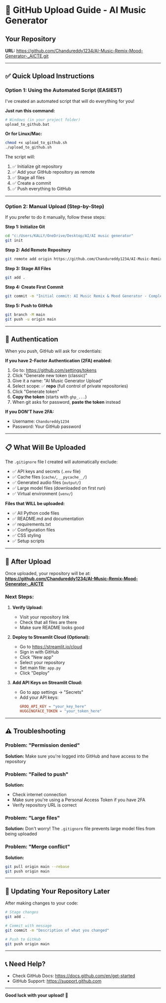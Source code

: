 # 🚀 GitHub Upload Guide - AI Music Generator

## Your Repository
**URL:** https://github.com/Chandureddy1234/AI-Music-Remix-Mood-Generator-_AICTE.git

---

## ✅ Quick Upload Instructions

### Option 1: Using the Automated Script (EASIEST)

I've created an automated script that will do everything for you!

**Just run this command:**

```bash
# Windows (in your project folder)
upload_to_github.bat
```

**Or for Linux/Mac:**
```bash
chmod +x upload_to_github.sh
./upload_to_github.sh
```

The script will:
1. ✅ Initialize git repository
2. ✅ Add your GitHub repository as remote
3. ✅ Stage all files
4. ✅ Create a commit
5. ✅ Push everything to GitHub

---

### Option 2: Manual Upload (Step-by-Step)

If you prefer to do it manually, follow these steps:

**Step 1: Initialize Git**
```bash
cd "c:/Users/KALLY/OneDrive/Desktop/AI/AI music generator"
git init
```

**Step 2: Add Remote Repository**
```bash
git remote add origin https://github.com/Chandureddy1234/AI-Music-Remix-Mood-Generator-_AICTE.git
```

**Step 3: Stage All Files**
```bash
git add .
```

**Step 4: Create First Commit**
```bash
git commit -m "Initial commit: AI Music Remix & Mood Generator - Complete Project"
```

**Step 5: Push to GitHub**
```bash
git branch -M main
git push -u origin main
```

---

## 🔐 Authentication

When you push, GitHub will ask for credentials:

**If you have 2-Factor Authentication (2FA) enabled:**

1. Go to: https://github.com/settings/tokens
2. Click "Generate new token (classic)"
3. Give it a name: "AI Music Generator Upload"
4. Select scope: ✅ **repo** (full control of private repositories)
5. Click "Generate token"
6. **Copy the token** (starts with `ghp_...`)
7. When git asks for password, **paste the token** instead

**If you DON'T have 2FA:**
- Username: `Chandureddy1234`
- Password: Your GitHub password

---

## 📋 What Will Be Uploaded

The `.gitignore` file I created will automatically exclude:
- ✅ API keys and secrets (`.env` file)
- ✅ Cache files (`cache/`, `__pycache__/`)
- ✅ Generated audio files (`output/`)
- ✅ Large model files (downloaded on first run)
- ✅ Virtual environment (`venv/`)

**Files that WILL be uploaded:**
- ✅ All Python code files
- ✅ README.md and documentation
- ✅ requirements.txt
- ✅ Configuration files
- ✅ CSS styling
- ✅ Setup scripts

---

## 🎯 After Upload

Once uploaded, your repository will be at:
**https://github.com/Chandureddy1234/AI-Music-Remix-Mood-Generator-_AICTE**

### Next Steps:

1. **Verify Upload:**
   - Visit your repository link
   - Check that all files are there
   - Make sure README looks good

2. **Deploy to Streamlit Cloud (Optional):**
   - Go to https://streamlit.io/cloud
   - Sign in with GitHub
   - Click "New app"
   - Select your repository
   - Set main file: `app.py`
   - Click "Deploy"

3. **Add API Keys on Streamlit Cloud:**
   - Go to app settings → "Secrets"
   - Add your API keys:
     ```toml
     GROQ_API_KEY = "your_key_here"
     HUGGINGFACE_TOKEN = "your_token_here"
     ```

---

## ⚠️ Troubleshooting

### Problem: "Permission denied"
**Solution:** Make sure you're logged into GitHub and have access to the repository

### Problem: "Failed to push"
**Solution:** 
- Check internet connection
- Make sure you're using a Personal Access Token if you have 2FA
- Verify repository URL is correct

### Problem: "Large files"
**Solution:** Don't worry! The `.gitignore` file prevents large model files from being uploaded

### Problem: "Merge conflict"
**Solution:**
```bash
git pull origin main --rebase
git push origin main
```

---

## 🔄 Updating Your Repository Later

After making changes to your code:

```bash
# Stage changes
git add .

# Commit with message
git commit -m "Description of what you changed"

# Push to GitHub
git push origin main
```

---

## 📞 Need Help?

- Check GitHub Docs: https://docs.github.com/en/get-started
- GitHub Support: https://support.github.com

---

**Good luck with your upload! 🚀**
